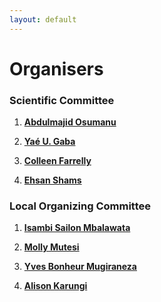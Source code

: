 ```yaml
---
layout: default
---
```


# Organisers


### Scientific Committee

1. [**Abdulmajid Osumanu**]()

2. [**Yaé U. Gaba**](https://www.linkedin.com/in/gabayae/)

3. [**Colleen Farrelly**](https://www.linkedin.com/in/colleenmfarrelly/)

4. [**Ehsan Shams**](https://www.linkedin.com/in/ehsan-shams-6a2852191/)



### Local Organizing Committee

1. [**Isambi Sailon Mbalawata**]()

2. [**Molly Mutesi**](https://www.linkedin.com/in/molly-mutesi-pmp%C2%AE-636733163/) 

3. [**Yves Bonheur Mugiraneza**](https://www.linkedin.com/in/yves-bonheur-mugiraneza-a69a7597/)

4. [**Alison Karungi**](https://www.linkedin.com/in/alison-karungi-6b78b5218/)
